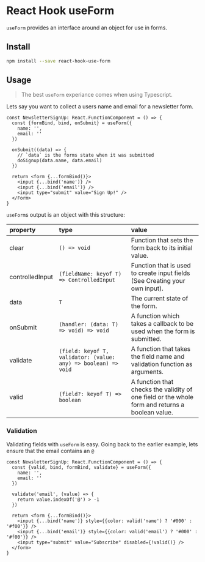 # React Hook useForm

`useForm` provides an interface around an object for use in forms.

## Install

```bash
npm install --save react-hook-use-form
```

## Usage

> The best `useForm` experiance comes when using Typescript.

Lets say you want to collect a users name and email for a newsletter form.

```tsx
const NewsletterSignUp: React.FunctionComponent = () => {
  const {formBind, bind, onSubmit} = useForm({
    name: '',
    email: ''
  })

  onSubmit((data) => {
    // `data` is the forms state when it was submitted
    doSignup(data.name, data.email)
  })

  return <form {...formBind()}>
    <input {...bind('name')} />
    <input {...bind('email')} />
    <input type="submit" value="Sign Up!" />
  </Form>
}
```

`useForm`s output is an object with this structure:

|property|type|value|
|:-------|:----|:----|
|clear|`() => void`|Function that sets the form back to its initial value.|
|controlledInput|`(fieldName: keyof T) => ControlledInput`|Function that is used to create input fields (See Creating your own input).|
|data|`T`|The current state of the form.|
|onSubmit|`(handler: (data: T) => void) => void`|A function which takes a callback to be used when the form is submitted.|
|validate|`(field: keyof T, validator: (value: any) => boolean) => void`|A function that takes the field name and validation function as arguments.|
|valid|`(field?: keyof T) => boolean`|A function that checks the validity of one field or the whole form and returns a boolean value.|

### Validation

Validating fields with `useForm` is easy. Going back to the earlier example, lets ensure that the email contains an `@`

```tsx
const NewsletterSignUp: React.FunctionComponent = () => {
  const {valid, bind, formBind, validate} = useForm({
    name: '',
    email: ''
  })

  validate('email', (value) => {
    return value.indexOf('@') > -1
  })

  return <form {...formBind()}>
    <input {...bind('name')} style={{color: valid('name') ? '#000' : '#f00'}} />
    <input {...bind('email')} style={{color: valid('email') ? '#000' : '#f00'}} />
    <input type="submit" value="Subscribe" disabled={!valid()} />
  </form>
}
```

